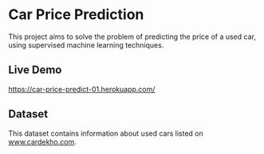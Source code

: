 # Car Price Prediction
This project aims to solve the problem of predicting the price of a used car, using supervised machine learning techniques. 

## Live Demo
https://car-price-predict-01.herokuapp.com/

## Dataset
This dataset contains information about used cars listed on www.cardekho.com.

 
